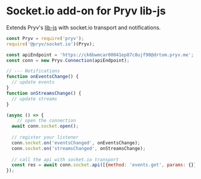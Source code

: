 # Socket.io add-on for Pryv lib-js

Extends Pryv's [lib-js](https://github.com/pryv/lib-js) with socket.io transport and notifications.


```javascript
const Pryv = require('pryv');
require('@pryv/socket.io')(Pryv);

const apiEndpoint = 'https://ck6bwmcar00041ep87c8ujf90@drtom.pryv.me';
const conn = new Pryv.Connection(apiEndpoint);

// --- Notifications
function onEventsChange() { 
  // update events
}
function onStreamsChange() { 
  // update streams
}

(async () => { 
	// open the connection 
  await conn.socket.open();
  
  // register your listener
  conn.socket.on('eventsChanged', onEventsChange);
  conn.socket.on('streamsChanged', onStreamsChange);
  
  // call the api with socket.io transport
  const res = await conn.socket.api([{method: 'events.get', params: {}}]);
});


```

